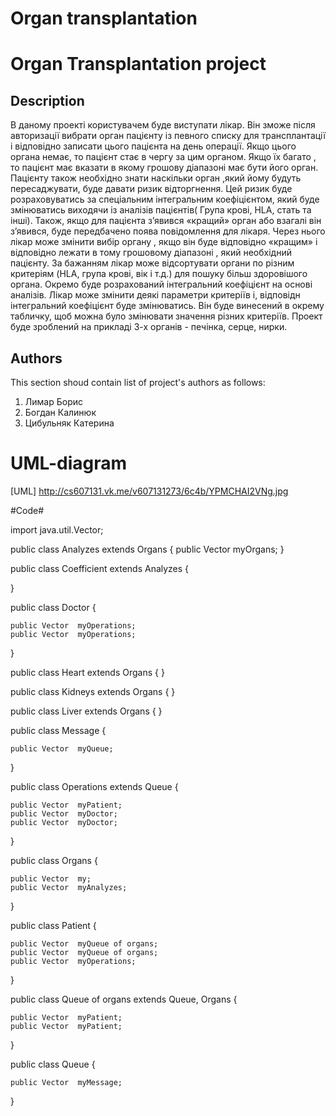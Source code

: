 Organ transplantation
===============


# Organ Transplantation project #

## Description ##
 В даному проекті користувачем буде виступати лікар. Він зможе після  авторизації  вибрати орган пацієнту із певного списку для трансплантації і відповідно записати цього пацієнта на день  операції. Якщо цього органа немає, то пацієнт стає в чергу за цим органом. Якщо їх багато , то пацієнт має вказати в якому грошову діапазоні має бути його орган. 
 Пацієнту також необхідно знати наскільки орган ,який йому будуть пересаджувати, буде  давати ризик відторгнення. Цей ризик буде розраховуватись за спеціальним інтегральним коефіцієнтом, який буде змінюватись виходячи із аналізів пацієнтів( Група крові, HLA, стать та інші). 
 Також, якщо для пацієнта з’явився «кращий» орган або взагалі він з’явився, буде передбачено поява повідомлення для лікаря. Через нього лікар може змінити вибір органу , якщо він буде відповідно «кращим» і відповідно лежати в тому грошовому діапазоні , який необхідний пацієнту. 
 За бажанням лікар може відсортувати органи по різним критеріям (HLA, група крові, вік і т.д.) для пошуку більш здоровішого органа.
 Окремо буде розрахований інтегральний коефіцієнт на основі аналізів. Лікар може змінити деякі параметри критеріїв і, відповідн інтегральний коефіцієнт буде змінюватись. Він буде винесений в окрему табличку, щоб можна було змінювати значення різних критеріїв. 
 Проект буде зроблений на прикладі 3-х органів  - печінка, серце, нирки. 


## Authors ##
This section shoud contain list of project's authors as follows:

1. Лимар Борис
2. Богдан Калинюк
3. Цибульняк Катерина


# UML-diagram #

[UML] http://cs607131.vk.me/v607131273/6c4b/YPMCHAI2VNg.jpg
 
#Code#

import java.util.Vector;

public class Analyzes extends Organs {
    public Vector  myOrgans;
}

public class Coefficient extends Analyzes {

}

public class Doctor {

    public Vector  myOperations;
    public Vector  myOperations;

 }

public class Heart extends Organs {
}

public class Kidneys extends Organs {
}

public class Liver extends Organs {
}

public class Message {

    public Vector  myQueue;

}

public class Operations extends Queue {

    public Vector  myPatient;
    public Vector  myDoctor;
    public Vector  myDoctor;

}

public class Organs {

    public Vector  my;
    public Vector  myAnalyzes;

}

public class Patient {

    public Vector  myQueue of organs;
    public Vector  myQueue of organs;
    public Vector  myOperations;

}

public class Queue of organs extends Queue, Organs {

    public Vector  myPatient;
    public Vector  myPatient;

}

public class Queue {

    public Vector  myMessage;

}
